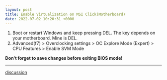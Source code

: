 ```yaml
---
layout: post
title: Enable Virtualization on MSI Click(Motherboard)
date: 2022-07-02 10:20:31 +0000
---
```


1. Boot or restart Windows and keep pressing DEL. The key depends on your motherboard. Mine is DEL.
2. Advanced(f7) > Overclocking settings > OC Explore Mode (Expert) > CPU Features > Enable SVM Mode

**Don't forget to save changes before exiting BIOS mode!**

---
[discussion](https://github.com/junkpiano/til/issues/1)
